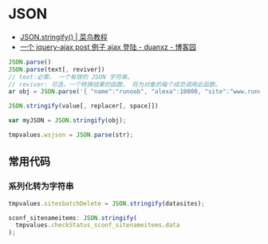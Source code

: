 # JSON

- [JSON.stringify() | 菜鸟教程](http://www.runoob.com/json/json-stringify.html)
- [一个 jquery-ajax post 例子 ajax 登陆 - duanxz - 博客园](https://www.cnblogs.com/duanxz/p/3165246.html)

```js
JSON.parse()
JSON.parse(text[, reviver])
// text:必需， 一个有效的 JSON 字符串。
// reviver: 可选，一个转换结果的函数， 将为对象的每个成员调用此函数。
ar obj = JSON.parse('{ "name":"runoob", "alexa":10000, "site":"www.runoob.com" }');

JSON.stringify(value[, replacer[, space]])

var myJSON = JSON.stringify(obj);

tmpvalues.wsjson = JSON.parse(str);

```

## 常用代码

### 系列化转为字符串

```js
tmpvalues.sitesbatchDelete = JSON.stringify(datasites);

sconf_sitenameitems: JSON.stringify(
  tmpvalues.checkStatus_sconf_sitenameitems.data
);
```
